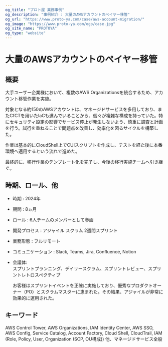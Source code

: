 ```yaml
---
og_title: "プロト屋 業務事例"
og_description: "事例紹介 : 大量のAWSアカウントのぺイヤー移管"
og_url: "https://www.proto-ya.com/case/aws-account-migration/"
og_image: "https://www.proto-ya.com/ogp/case.jpg"
og_site_name: "PROTOYA"
og_type: "website"
---
```

# 大量のAWSアカウントのぺイヤー移管

## 概要
大手ユーザー企業様において、複数のAWS Organizationsを統合するため、アカウント移管作業を実施。

対象となる約150のAWSアカウントは、マネージドサービスを多用しており、またCfCTを用いたIaCも進んでいることから、個々が複雑な構成を持っていた。特にセキュリティ設定の影響でサービス停止が発生しないよう、慎重に調査と計画を行う。試行を重ねることで問題点を改善し、効率化を図るサイクルを構築した。

作業は基本的にCloudShell上でCUIスクリプトを作成し、テストを経た後に本番環境へ適用するという流れで進めた。

最終的に、移行作業のテンプレート化を完了し、今後の移行実施チームへ引き継ぐ。

## 時期、ロール、他
- 時期 : 2024年 
- 期間 : 8ヵ月
- ロール : 6人チームのメンバーとして参画
- 開発プロセス : アジャイル スクラム 2週間スプリント
- 業務形態 : フルリモート
- コミュニケーション : Slack, Teams, Jira, Confluence, Notion
- 会議体:  
    スプリントプランニング、デイリースクラム、スプリントレビュー、スプリントレトロスペクティブ

    お客様はスプリントイベントを正確に実施しており、優秀なプロダクトオーナー（PO）とスクラムマスターに恵まれた。その結果、アジャイルが非常に効果的に運用された。

## キーワード
AWS Control Tower, AWS Organizations, IAM Identity Center, AWS SSO, AWS Config, Service Catalog, Account Factory, Cloud Shell, CloudTrail, IAM (Role, Policy, User, Organization (SCP, OU構成)) 他、マネージドサービス全般

